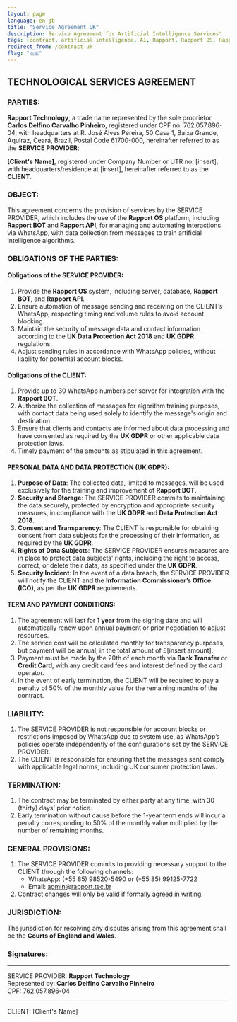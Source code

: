 ```yaml
---
layout: page
language: en-gb
title: "Service Agreement UK"
description: Service Agreement for Artificial Intelligence Services"
tags: [contract, artificial intelligence, AI, Rapport, Rapport OS, Rapport Bot, Rapport API, AI services, UK GDPR, Data Protection Act, UK]
redirect_from: /contract-uk
flag: "🇬🇧"
---
```


## **TECHNOLOGICAL SERVICES AGREEMENT**

### **PARTIES:**

**Rapport Technology**, a trade name represented by the sole proprietor **Carlos Delfino Carvalho Pinheiro**, registered under CPF no. 762.057.896-04, with headquarters at R. José Alves Pereira, 50 Casa 1, Baixa Grande, Aquiraz, Ceará, Brazil, Postal Code 61700-000, hereinafter referred to as the **SERVICE PROVIDER**;

**[Client's Name]**, registered under Company Number or UTR no. [insert], with headquarters/residence at [insert], hereinafter referred to as the **CLIENT**.

### **OBJECT:**

This agreement concerns the provision of services by the SERVICE PROVIDER, which includes the use of the **Rapport OS** platform, including **Rapport BOT** and **Rapport API**, for managing and automating interactions via WhatsApp, with data collection from messages to train artificial intelligence algorithms.

### **OBLIGATIONS OF THE PARTIES:**

#### **Obligations of the SERVICE PROVIDER:**
1. Provide the **Rapport OS** system, including server, database, **Rapport BOT**, and **Rapport API**.
2. Ensure automation of message sending and receiving on the CLIENT’s WhatsApp, respecting timing and volume rules to avoid account blocking.
3. Maintain the security of message data and contact information according to the **UK Data Protection Act 2018** and **UK GDPR** regulations.
4. Adjust sending rules in accordance with WhatsApp policies, without liability for potential account blocks.

#### **Obligations of the CLIENT:**
1. Provide up to 30 WhatsApp numbers per server for integration with the **Rapport BOT**.
2. Authorize the collection of messages for algorithm training purposes, with contact data being used solely to identify the message's origin and destination.
3. Ensure that clients and contacts are informed about data processing and have consented as required by the **UK GDPR** or other applicable data protection laws.
4. Timely payment of the amounts as stipulated in this agreement.

#### **PERSONAL DATA AND DATA PROTECTION (UK GDPR):**

1. **Purpose of Data**: The collected data, limited to messages, will be used exclusively for the training and improvement of **Rapport BOT**.
2. **Security and Storage**: The SERVICE PROVIDER commits to maintaining the data securely, protected by encryption and appropriate security measures, in compliance with the **UK GDPR** and **Data Protection Act 2018**.
3. **Consent and Transparency**: The CLIENT is responsible for obtaining consent from data subjects for the processing of their information, as required by the **UK GDPR**.
4. **Rights of Data Subjects**: The SERVICE PROVIDER ensures measures are in place to protect data subjects' rights, including the right to access, correct, or delete their data, as specified under the **UK GDPR**.
5. **Security Incident**: In the event of a data breach, the SERVICE PROVIDER will notify the CLIENT and the **Information Commissioner’s Office (ICO)**, as per the **UK GDPR** requirements.

#### **TERM AND PAYMENT CONDITIONS:**

1. The agreement will last for **1 year** from the signing date and will automatically renew upon annual payment or prior negotiation to adjust resources.
2. The service cost will be calculated monthly for transparency purposes, but payment will be annual, in the total amount of £[insert amount].
3. Payment must be made by the 20th of each month via **Bank Transfer** or **Credit Card**, with any credit card fees and interest defined by the card operator.
4. In the event of early termination, the CLIENT will be required to pay a penalty of 50% of the monthly value for the remaining months of the contract.

### **LIABILITY:**

1. The SERVICE PROVIDER is not responsible for account blocks or restrictions imposed by WhatsApp due to system use, as WhatsApp’s policies operate independently of the configurations set by the SERVICE PROVIDER.
2. The CLIENT is responsible for ensuring that the messages sent comply with applicable legal norms, including UK consumer protection laws.

### **TERMINATION:**

1. The contract may be terminated by either party at any time, with 30 (thirty) days' prior notice.
2. Early termination without cause before the 1-year term ends will incur a penalty corresponding to 50% of the monthly value multiplied by the number of remaining months.

### **GENERAL PROVISIONS:**

1. The SERVICE PROVIDER commits to providing necessary support to the CLIENT through the following channels:  
   - WhatsApp: (+55 85) 98520-5490 or (+55 85) 99125-7722  
   - Email: admin@rapport.tec.br
2. Contract changes will only be valid if formally agreed in writing.

### **JURISDICTION:**

The jurisdiction for resolving any disputes arising from this agreement shall be the **Courts of England and Wales**.

### **Signatures:**

_____________________________________________  
SERVICE PROVIDER: **Rapport Technology**  
Represented by: **Carlos Delfino Carvalho Pinheiro**  
CPF: 762.057.896-04

_____________________________________________  
CLIENT: [Client's Name]
